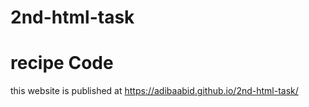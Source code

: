 # 2nd-html-task
# recipe Code 
this website is published at https://adibaabid.github.io/2nd-html-task/
